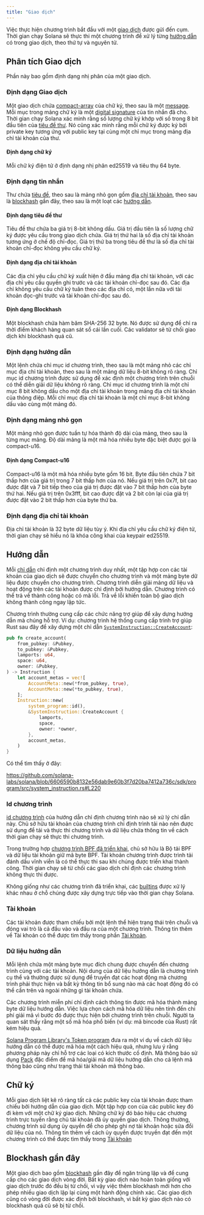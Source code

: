 ```yaml
---
title: "Giao dịch"
---
```


Việc thực hiện chương trình bắt đầu với một [giao dịch](terminology.md#transaction) được gửi đến cụm. Thời gian chạy Solana sẽ thực thi một chương trình để xử lý từng [hướng dẫn](terminology.md#instruction) có trong giao dịch, theo thứ tự và nguyên tử.

## Phân tích Giao dịch

Phần này bao gồm định dạng nhị phân của một giao dịch.

### Định dạng Giao dịch

Một giao dịch chứa [compact-array](#compact-array-format) của chữ ký, theo sau là một [message](#message-format). Mỗi mục trong mảng chữ ký là một [digital signature](#signature-format) của tin nhắn đã cho. Thời gian chạy Solana xác minh rằng số lượng chữ ký khớp với số trong 8 bit đầu tiên của [tiêu đề thư](#message-header-format). Nó cũng xác minh rằng mỗi chữ ký được ký bởi private key tương ứng với public key tại cùng một chỉ mục trong mảng địa chỉ tài khoản của thư.

#### Định dạng chữ ký

Mỗi chữ ký điện tử ở định dạng nhị phân ed25519 và tiêu thụ 64 byte.

### Định dạng tin nhắn

Thư chứa [tiêu đề](#message-header-format), theo sau là mảng nhỏ gọn gồm [địa chỉ tài khoản](#account-addresses-format), theo sau là [blockhash](#blockhash-format) gần đây, theo sau là một loạt các [hướng dẫn](#instruction-format).

#### Định dạng tiêu đề thư

Tiêu đề thư chứa ba giá trị 8-bit không dấu. Giá trị đầu tiên là số lượng chữ ký được yêu cầu trong giao dịch chứa. Giá trị thứ hai là số địa chỉ tài khoản tương ứng ở chế độ chỉ-đọc. Giá trị thứ ba trong tiêu đề thư là số địa chỉ tài khoản chỉ-đọc không yêu cầu chữ ký.

#### Định dạng địa chỉ tài khoản

Các địa chỉ yêu cầu chữ ký xuất hiện ở đầu mảng địa chỉ tài khoản, với các địa chỉ yêu cầu quyền ghi trước và các tài khoản chỉ-đọc sau đó. Các địa chỉ không yêu cầu chữ ký tuân theo các địa chỉ có, một lần nữa với tài khoản đọc-ghi trước và tài khoản chỉ-đọc sau đó.

#### Định dạng Blockhash

Một blockhash chứa hàm băm SHA-256 32 byte. Nó được sử dụng để chỉ ra thời điểm khách hàng quan sát sổ cái lần cuối. Các validator sẽ từ chối giao dịch khi blockhash quá cũ.

### Định dạng hướng dẫn

Một lệnh chứa chỉ mục id chương trình, theo sau là một mảng nhỏ các chỉ mục địa chỉ tài khoản, theo sau là một mảng dữ liệu 8-bit không rõ ràng. Chỉ mục id chương trình được sử dụng để xác định một chương trình trên chuỗi có thể diễn giải dữ liệu không rõ ràng. Chỉ mục id chương trình là một chỉ mục 8 bit không dấu cho một địa chỉ tài khoản trong mảng địa chỉ tài khoản của thông điệp. Mỗi chỉ mục địa chỉ tài khoản là một chỉ mục 8-bit không dấu vào cùng một mảng đó.

### Định dạng mảng nhỏ gọn

Một mảng nhỏ gọn được tuần tự hóa thành độ dài của mảng, theo sau là từng mục mảng. Độ dài mảng là một mã hóa nhiều byte đặc biệt được gọi là compact-u16.

#### Định dạng Compact-u16

Compact-u16 là một mã hóa nhiều byte gồm 16 bit. Byte đầu tiên chứa 7 bit thấp hơn của giá trị trong 7 bit thấp hơn của nó. Nếu giá trị trên 0x7f, bit cao được đặt và 7 bit tiếp theo của giá trị được đặt vào 7 bit thấp hơn của byte thứ hai. Nếu giá trị trên 0x3fff, bit cao được đặt và 2 bit còn lại của giá trị được đặt vào 2 bit thấp hơn của byte thứ ba.

### Định dạng địa chỉ tài khoản

Địa chỉ tài khoản là 32 byte dữ liệu tùy ý. Khi địa chỉ yêu cầu chữ ký điện tử, thời gian chạy sẽ hiểu nó là khóa công khai của keypair ed25519.

## Hướng dẫn

Mỗi [chỉ dẫn](terminology.md#instruction) chỉ định một chương trình duy nhất, một tập hợp con các tài khoản của giao dịch sẽ được chuyển cho chương trình và một mảng byte dữ liệu được chuyển cho chương trình. Chương trình diễn giải mảng dữ liệu và hoạt động trên các tài khoản được chỉ định bởi hướng dẫn. Chương trình có thể trả về thành công hoặc có mã lỗi. Trả về lỗi khiến toàn bộ giao dịch không thành công ngay lập tức.

Chương trình thường cung cấp các chức năng trợ giúp để xây dựng hướng dẫn mà chúng hỗ trợ. Ví dụ: chương trình hệ thống cung cấp trình trợ giúp Rust sau đây để xây dựng một chỉ dẫn [`SystemInstruction::CreateAccount`](https://github.com/solana-labs/solana/blob/6606590b8132e56dab9e60b3f7d20ba7412a736c/sdk/program/src/system_instruction.rs#L63):

```rust
pub fn create_account(
    from_pubkey: &Pubkey,
    to_pubkey: &Pubkey,
    lamports: u64,
    space: u64,
    owner: &Pubkey,
) -> Instruction {
    let account_metas = vec![
        AccountMeta::new(*from_pubkey, true),
        AccountMeta::new(*to_pubkey, true),
    ];
    Instruction::new(
        system_program::id(),
        &SystemInstruction::CreateAccount {
            lamports,
            space,
            owner: *owner,
        },
        account_metas,
    )
}
```

Có thể tìm thấy ở đây:

https://github.com/solana-labs/solana/blob/6606590b8132e56dab9e60b3f7d20ba7412a736c/sdk/program/src/system_instruction.rs#L220

### Id chương trình

[id chương trình](terminology.md#program-id) của hướng dẫn chỉ định chương trình nào sẽ xử lý chỉ dẫn này. Chủ sở hữu tài khoản của chương trình chỉ định trình tải nào nên được sử dụng để tải và thực thi chương trình và dữ liệu chứa thông tin về cách thời gian chạy sẽ thực thi chương trình.

Trong trường hợp [chương trình BPF đã triển khai](developing/deployed-programs/overview.md), chủ sở hữu là Bộ tải BPF và dữ liệu tài khoản giữ mã byte BPF. Tài khoản chương trình được trình tải đánh dấu vĩnh viễn là có thể thực thi sau khi chúng được triển khai thành công. Thời gian chạy sẽ từ chối các giao dịch chỉ định các chương trình không thực thi được.

Không giống như các chương trình đã triển khai, các [builtins](developing/builtins/programs.md) được xử lý khác nhau ở chỗ chúng được xây dựng trực tiếp vào thời gian chạy Solana.

### Tài khoản

Các tài khoản được tham chiếu bởi một lệnh thể hiện trạng thái trên chuỗi và đóng vai trò là cả đầu vào và đầu ra của một chương trình. Thông tin thêm về Tài khoản có thể được tìm thấy trong phần [Tài khoản](accounts.md).

### Dữ liệu hướng dẫn

Mỗi lệnh chứa một mảng byte mục đích chung được chuyển đến chương trình cùng với các tài khoản. Nội dung của dữ liệu hướng dẫn là chương trình cụ thể và thường được sử dụng để truyền đạt các hoạt động mà chương trình phải thực hiện và bất kỳ thông tin bổ sung nào mà các hoạt động đó có thể cần trên và ngoài những gì tài khoản chứa.

Các chương trình miễn phí chỉ định cách thông tin được mã hóa thành mảng byte dữ liệu hướng dẫn. Việc lựa chọn cách mã hóa dữ liệu nên tính đến chi phí giải mã vì bước đó được thực hiện bởi chương trình trên chuỗi. Người ta quan sát thấy rằng một số mã hóa phổ biến (ví dụ: mã bincode của Rust) rất kém hiệu quả.

[Solana Program Library's Token program](https://github.com/solana-labs/solana-program-library/tree/master/token) đưa ra một ví dụ về cách dữ liệu hướng dẫn có thể được mã hóa một cách hiệu quả, nhưng lưu ý rằng phương pháp này chỉ hỗ trợ các loại có kích thước cố định. Mã thông báo sử dụng [Pack](https://github.com/solana-labs/solana/blob/master/sdk/program/src/program_pack.rs) đặc điểm để mã hóa/giải mã dữ liệu hướng dẫn cho cả lệnh mã thông báo cũng như trạng thái tài khoản mã thông báo.

## Chữ ký

Mỗi giao dịch liệt kê rõ ràng tất cả các public key của tài khoản được tham chiếu bởi hướng dẫn của giao dịch. Một tập hợp con của các public key đó đi kèm với một chữ ký giao dịch. Những chữ ký đó báo hiệu các chương trình trực tuyến rằng chủ tài khoản đã ủy quyền giao dịch. Thông thường, chương trình sử dụng ủy quyền để cho phép ghi nợ tài khoản hoặc sửa đổi dữ liệu của nó. Thông tin thêm về cách ủy quyền được truyền đạt đến một chương trình có thể được tìm thấy trong [Tài khoản](accounts.md#signers)

## Blockhash gần đây

Một giao dịch bao gồm [blockhash](terminology.md#blockhash) gần đây để ngăn trùng lặp và để cung cấp cho các giao dịch vòng đời. Bất kỳ giao dịch nào hoàn toàn giống với giao dịch trước đó đều bị từ chối, vì vậy việc thêm blockhash mới hơn cho phép nhiều giao dịch lặp lại cùng một hành động chính xác. Các giao dịch cũng có vòng đời được xác định bởi blockhash, vì bất kỳ giao dịch nào có blockhash quá cũ sẽ bị từ chối.
